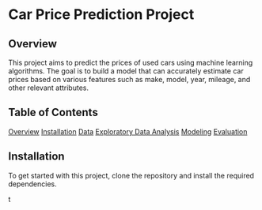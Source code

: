 # Car Price Prediction Project

## Overview
This project aims to predict the prices of used cars using machine learning algorithms. The goal is to build a model that can accurately estimate car prices based on various features such as make, model, year, mileage, and other relevant attributes.

## Table of Contents
[Overview](#overview)
[Installation](#installation)
[Data](#data)
[Exploratory Data Analysis](#exploratory-data-analysis)
[Modeling](#modeling)
[Evaluation](#evaluation)


## Installation
To get started with this project, clone the repository and install the required dependencies.

t
